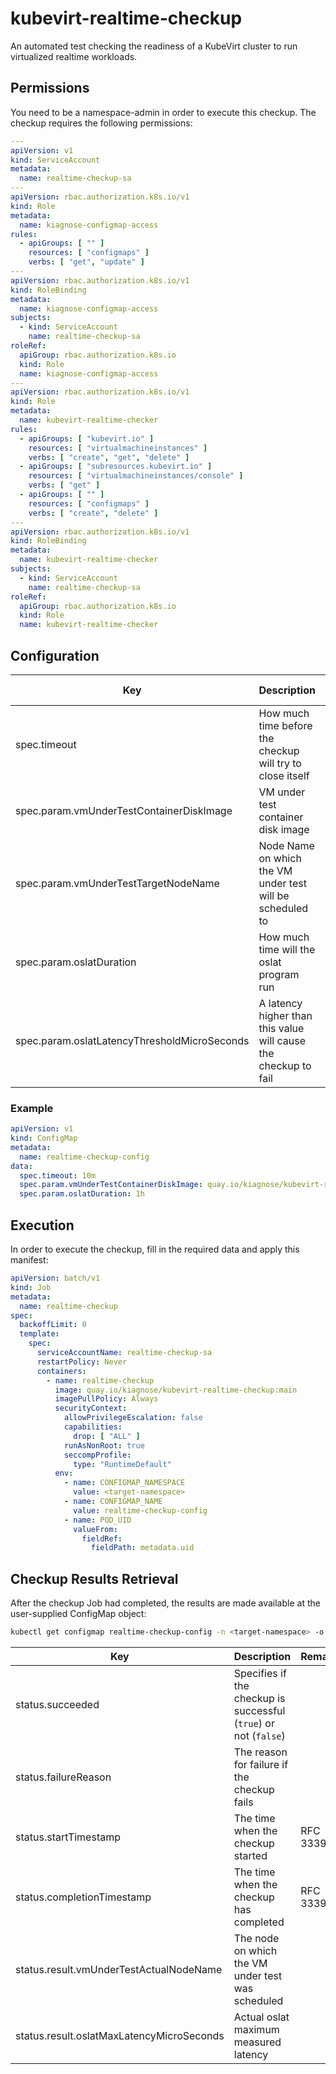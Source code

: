 # kubevirt-realtime-checkup

An automated test checking the readiness of a KubeVirt cluster to run virtualized realtime workloads.

## Permissions

You need to be a namespace-admin in order to execute this checkup.
The checkup requires the following permissions:

```yaml
---
apiVersion: v1
kind: ServiceAccount
metadata:
  name: realtime-checkup-sa
---
apiVersion: rbac.authorization.k8s.io/v1
kind: Role
metadata:
  name: kiagnose-configmap-access
rules:
  - apiGroups: [ "" ]
    resources: [ "configmaps" ]
    verbs: [ "get", "update" ]
---
apiVersion: rbac.authorization.k8s.io/v1
kind: RoleBinding
metadata:
  name: kiagnose-configmap-access
subjects:
  - kind: ServiceAccount
    name: realtime-checkup-sa
roleRef:
  apiGroup: rbac.authorization.k8s.io
  kind: Role
  name: kiagnose-configmap-access
---
apiVersion: rbac.authorization.k8s.io/v1
kind: Role
metadata:
  name: kubevirt-realtime-checker
rules:
  - apiGroups: [ "kubevirt.io" ]
    resources: [ "virtualmachineinstances" ]
    verbs: [ "create", "get", "delete" ]
  - apiGroups: [ "subresources.kubevirt.io" ]
    resources: [ "virtualmachineinstances/console" ]
    verbs: [ "get" ]
  - apiGroups: [ "" ]
    resources: [ "configmaps" ]
    verbs: [ "create", "delete" ]
---
apiVersion: rbac.authorization.k8s.io/v1
kind: RoleBinding
metadata:
  name: kubevirt-realtime-checker
subjects:
  - kind: ServiceAccount
    name: realtime-checkup-sa
roleRef:
  apiGroup: rbac.authorization.k8s.io
  kind: Role
  name: kubevirt-realtime-checker
```

## Configuration

| Key                                          | Description                                                     | Is Mandatory | Remarks                                                       |
|----------------------------------------------|-----------------------------------------------------------------|--------------|---------------------------------------------------------------|
| spec.timeout                                 | How much time before the checkup will try to close itself       | True         |                                                               |
| spec.param.vmUnderTestContainerDiskImage     | VM under test container disk image                              | True         |                                                               |
| spec.param.vmUnderTestTargetNodeName         | Node Name on which the VM under test will be scheduled to       | False        | Assumed to be configured to nodes that allow realtime traffic |
| spec.param.oslatDuration                     | How much time will the oslat program run                        | False        | Defaults to TBD                                               |
| spec.param.oslatLatencyThresholdMicroSeconds | A latency higher than this value will cause the checkup to fail | False        | Defaults to TBD                                               |

### Example

```yaml
apiVersion: v1
kind: ConfigMap
metadata:
  name: realtime-checkup-config
data:
  spec.timeout: 10m
  spec.param.vmUnderTestContainerDiskImage: quay.io/kiagnose/kubevirt-realtime-checkup-vm:main
  spec.param.oslatDuration: 1h
```

## Execution

In order to execute the checkup, fill in the required data and apply this manifest:

```yaml
apiVersion: batch/v1
kind: Job
metadata:
  name: realtime-checkup
spec:
  backoffLimit: 0
  template:
    spec:
      serviceAccountName: realtime-checkup-sa
      restartPolicy: Never
      containers:
        - name: realtime-checkup
          image: quay.io/kiagnose/kubevirt-realtime-checkup:main
          imagePullPolicy: Always
          securityContext:
            allowPrivilegeEscalation: false
            capabilities:
              drop: [ "ALL" ]
            runAsNonRoot: true
            seccompProfile:
              type: "RuntimeDefault"
          env:
            - name: CONFIGMAP_NAMESPACE
              value: <target-namespace>
            - name: CONFIGMAP_NAME
              value: realtime-checkup-config
            - name: POD_UID
              valueFrom:
                fieldRef:
                  fieldPath: metadata.uid
```

## Checkup Results Retrieval

After the checkup Job had completed, the results are made available at the user-supplied ConfigMap object:

```bash
kubectl get configmap realtime-checkup-config -n <target-namespace> -o yaml
```

| Key                                       | Description                                                      | Remarks  |
|-------------------------------------------|------------------------------------------------------------------|----------|
| status.succeeded                          | Specifies if the checkup is successful (`true`) or not (`false`) |          |
| status.failureReason                      | The reason for failure if the checkup fails                      |          |
| status.startTimestamp                     | The time when the checkup started                                | RFC 3339 |
| status.completionTimestamp                | The time when the checkup has completed                          | RFC 3339 |
| status.result.vmUnderTestActualNodeName   | The node on which the VM under test was scheduled                |          |
| status.result.oslatMaxLatencyMicroSeconds | Actual oslat maximum measured latency                            |          |
